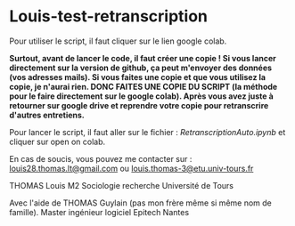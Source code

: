 # Louis-test-retranscription

Pour utiliser le script, il faut cliquer sur le lien google colab. 


**Surtout, avant de lancer le code, il faut créer une copie ! Si vous lancer directement sur la version de github, ça peut m'envoyer des données (vos adresses mails). Si vous faites une copie et que vous utilisez la copie, je n'aurai rien. DONC FAITES UNE COPIE DU SCRIPT (la méthode pour le faire directement sur le google colab). Après vous avez juste à retourner sur google drive et reprendre votre copie pour retranscrire d'autres entretiens.**

Pour lancer le script, il faut aller sur le fichier : *RetranscriptionAuto.ipynb* et cliquer sur open on colab.

En cas de soucis, vous pouvez me contacter sur : louis28.thomas.lt@gmail.com ou louis.thomas-3@etu.univ-tours.fr




THOMAS Louis 
M2 Sociologie recherche
Université de Tours

Avec l'aide de THOMAS Guylain (pas mon frère même si même nom de famille).
Master ingénieur logiciel
Epitech Nantes 
